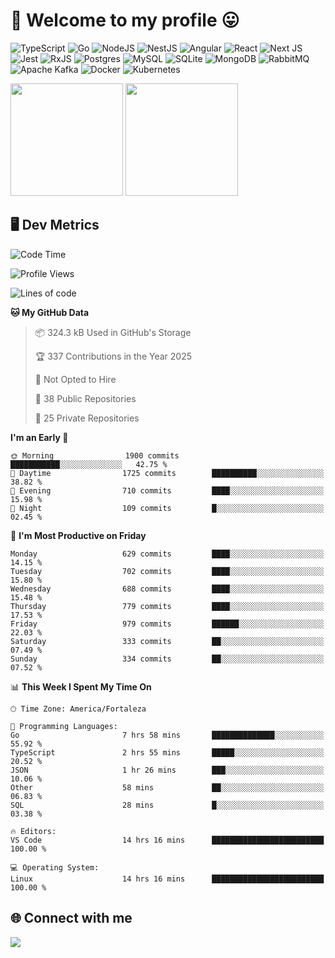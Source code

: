 # 🎉 Welcome to my profile 😛

![TypeScript](https://img.shields.io/badge/typescript-%23007ACC.svg?style=for-the-badge&logo=typescript&logoColor=white)
![Go](https://img.shields.io/badge/go-%2300ADD8.svg?style=for-the-badge&logo=go&logoColor=white)
![NodeJS](https://img.shields.io/badge/node.js-6DA55F?style=for-the-badge&logo=node.js&logoColor=white)
![NestJS](https://img.shields.io/badge/nestjs-%23E0234E.svg?style=for-the-badge&logo=nestjs&logoColor=white)
![Angular](https://img.shields.io/badge/angular-%23DD0031.svg?style=for-the-badge&logo=angular&logoColor=white)
![React](https://img.shields.io/badge/react-%2320232a.svg?style=for-the-badge&logo=react&logoColor=%2361DAFB)
![Next JS](https://img.shields.io/badge/Next-black?style=for-the-badge&logo=next.js&logoColor=white)
![Jest](https://img.shields.io/badge/-jest-%23C21325?style=for-the-badge&logo=jest&logoColor=white)
![RxJS](https://img.shields.io/badge/rxjs-%23B7178C.svg?style=for-the-badge&logo=reactivex&logoColor=white)
![Postgres](https://img.shields.io/badge/postgres-%23316192.svg?style=for-the-badge&logo=postgresql&logoColor=white)
![MySQL](https://img.shields.io/badge/mysql-4479A1.svg?style=for-the-badge&logo=mysql&logoColor=white)
![SQLite](https://img.shields.io/badge/sqlite-%2307405e.svg?style=for-the-badge&logo=sqlite&logoColor=white)
![MongoDB](https://img.shields.io/badge/MongoDB-%234ea94b.svg?style=for-the-badge&logo=mongodb&logoColor=white)
![RabbitMQ](https://img.shields.io/badge/Rabbitmq-FF6600?style=for-the-badge&logo=rabbitmq&logoColor=white)
![Apache Kafka](https://img.shields.io/badge/Apache%20Kafka-000?style=for-the-badge&logo=apachekafka)
![Docker](https://img.shields.io/badge/docker-%230db7ed.svg?style=for-the-badge&logo=docker&logoColor=white)
![Kubernetes](https://img.shields.io/badge/kubernetes-%23326ce5.svg?style=for-the-badge&logo=kubernetes&logoColor=white)

<div>
  <img height="180em" src="https://github-readme-stats.vercel.app/api?username=vinicius-guedes-santos&include_all_commits=true&count_private=true&theme=github_dark"/>
  <img height="180em" src="https://github-readme-stats.vercel.app/api/top-langs/?username=vinicius-guedes-santos&langs_count=6&layout=compact&include_all_commits=true&count_private=true&theme=github_dark"/>
</div>

## 🖥️ Dev Metrics

<!--START_SECTION:waka-->
![Code Time](http://img.shields.io/badge/Code%20Time-2%2C771%20hrs%201%20min-blue)

![Profile Views](http://img.shields.io/badge/Profile%20Views-0-blue)

![Lines of code](https://img.shields.io/badge/From%20Hello%20World%20I%27ve%20Written-5.7%20million%20lines%20of%20code-blue)

**🐱 My GitHub Data** 

> 📦 324.3 kB Used in GitHub's Storage 
 > 
> 🏆 337 Contributions in the Year 2025
 > 
> 🚫 Not Opted to Hire
 > 
> 📜 38 Public Repositories 
 > 
> 🔑 25 Private Repositories 
 > 
**I'm an Early 🐤** 

```text
🌞 Morning                1900 commits        ███████████░░░░░░░░░░░░░░   42.75 % 
🌆 Daytime                1725 commits        ██████████░░░░░░░░░░░░░░░   38.82 % 
🌃 Evening                710 commits         ████░░░░░░░░░░░░░░░░░░░░░   15.98 % 
🌙 Night                  109 commits         █░░░░░░░░░░░░░░░░░░░░░░░░   02.45 % 
```
📅 **I'm Most Productive on Friday** 

```text
Monday                   629 commits         ████░░░░░░░░░░░░░░░░░░░░░   14.15 % 
Tuesday                  702 commits         ████░░░░░░░░░░░░░░░░░░░░░   15.80 % 
Wednesday                688 commits         ████░░░░░░░░░░░░░░░░░░░░░   15.48 % 
Thursday                 779 commits         ████░░░░░░░░░░░░░░░░░░░░░   17.53 % 
Friday                   979 commits         ██████░░░░░░░░░░░░░░░░░░░   22.03 % 
Saturday                 333 commits         ██░░░░░░░░░░░░░░░░░░░░░░░   07.49 % 
Sunday                   334 commits         ██░░░░░░░░░░░░░░░░░░░░░░░   07.52 % 
```


📊 **This Week I Spent My Time On** 

```text
🕑︎ Time Zone: America/Fortaleza

💬 Programming Languages: 
Go                       7 hrs 58 mins       ██████████████░░░░░░░░░░░   55.92 % 
TypeScript               2 hrs 55 mins       █████░░░░░░░░░░░░░░░░░░░░   20.52 % 
JSON                     1 hr 26 mins        ███░░░░░░░░░░░░░░░░░░░░░░   10.06 % 
Other                    58 mins             ██░░░░░░░░░░░░░░░░░░░░░░░   06.83 % 
SQL                      28 mins             █░░░░░░░░░░░░░░░░░░░░░░░░   03.38 % 

🔥 Editors: 
VS Code                  14 hrs 16 mins      █████████████████████████   100.00 % 

💻 Operating System: 
Linux                    14 hrs 16 mins      █████████████████████████   100.00 % 
```


<!--END_SECTION:waka-->

## 🌐 Connect with me

<a href="https://www.linkedin.com/in/vinicius-guedes-b817aa223/"><img src="https://img.shields.io/badge/LinkedIn-0077B5?style=for-the-badge&logo=linkedin&logoColor=white"/></a>

